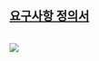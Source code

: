 ## [요구사항 정의서](https://docs.google.com/spreadsheets/d/120qVjj7PFPoHNYqx8IHpAQztUI7F3E29oSD8xP9Lv3Y/edit?gid=0#gid=0)

<br>

<img src="https://github.com/user-attachments/assets/e484120e-be6e-48da-a86b-d4ea3d96afec" />
